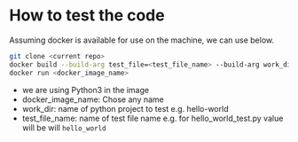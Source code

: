 # How to test the code

Assuming docker is available for use on the machine, we can use below. 

```bash
git clone <current repo>
docker build --build-arg test_file=<test_file_name> --build-arg work_dir=<name_of_python_project_to_test> -t <docker_image_name> .
docker run <docker_image_name>
```

* we are using Python3 in the image
* docker_image_name: Chose any name
* work_dir: name of python project to test e.g. hello-world
* test_file_name: name of test file name e.g. for hello_world_test.py value will be will `hello_world`